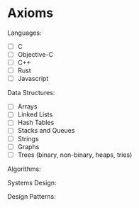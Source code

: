 # Axioms

Languages:
- [ ] C
- [ ] Objective-C
- [ ] C++
- [ ] Rust
- [ ] Javascript

Data Structures:
- [ ] Arrays
- [ ] Linked Lists
- [ ] Hash Tables
- [ ] Stacks and Queues
- [ ] Strings
- [ ] Graphs
- [ ] Trees (binary, non-binary, heaps, tries)

Algorithms:

Systems Design:

Design Patterns:
